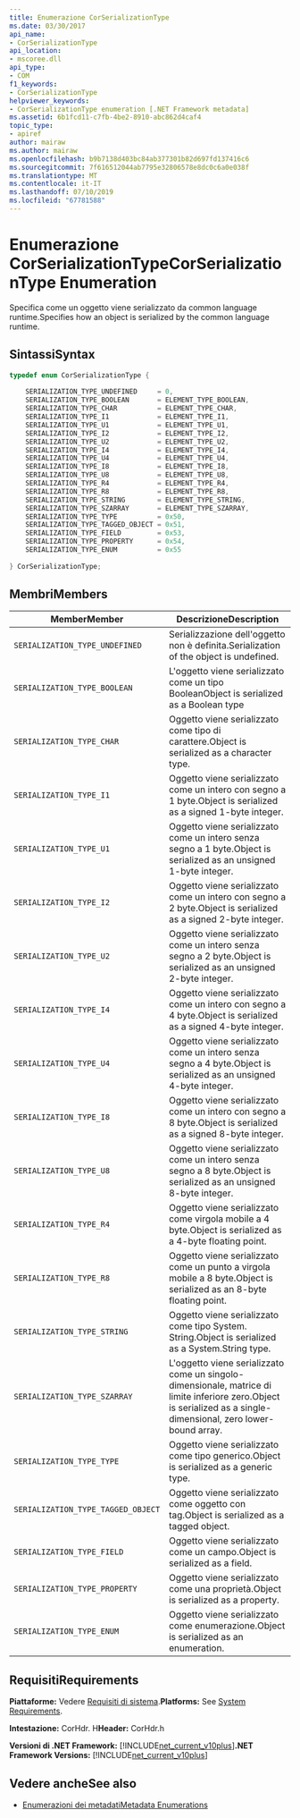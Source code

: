```yaml
---
title: Enumerazione CorSerializationType
ms.date: 03/30/2017
api_name:
- CorSerializationType
api_location:
- mscoree.dll
api_type:
- COM
f1_keywords:
- CorSerializationType
helpviewer_keywords:
- CorSerializationType enumeration [.NET Framework metadata]
ms.assetid: 6b1fcd11-c7fb-4be2-8910-abc862d4caf4
topic_type:
- apiref
author: mairaw
ms.author: mairaw
ms.openlocfilehash: b9b7138d403bc84ab377301b82d697fd137416c6
ms.sourcegitcommit: 7f616512044ab7795e32806578e8dc0c6a0e038f
ms.translationtype: MT
ms.contentlocale: it-IT
ms.lasthandoff: 07/10/2019
ms.locfileid: "67781588"
---
```

# <a name="corserializationtype-enumeration"></a><span data-ttu-id="b8ef6-102">Enumerazione CorSerializationType</span><span class="sxs-lookup"><span data-stu-id="b8ef6-102">CorSerializationType Enumeration</span></span>
<span data-ttu-id="b8ef6-103">Specifica come un oggetto viene serializzato da common language runtime.</span><span class="sxs-lookup"><span data-stu-id="b8ef6-103">Specifies how an object is serialized by the common language runtime.</span></span>  
  
## <a name="syntax"></a><span data-ttu-id="b8ef6-104">Sintassi</span><span class="sxs-lookup"><span data-stu-id="b8ef6-104">Syntax</span></span>  
  
```cpp  
typedef enum CorSerializationType {  
  
    SERIALIZATION_TYPE_UNDEFINED     = 0,  
    SERIALIZATION_TYPE_BOOLEAN       = ELEMENT_TYPE_BOOLEAN,  
    SERIALIZATION_TYPE_CHAR          = ELEMENT_TYPE_CHAR,  
    SERIALIZATION_TYPE_I1            = ELEMENT_TYPE_I1,  
    SERIALIZATION_TYPE_U1            = ELEMENT_TYPE_U1,  
    SERIALIZATION_TYPE_I2            = ELEMENT_TYPE_I2,  
    SERIALIZATION_TYPE_U2            = ELEMENT_TYPE_U2,  
    SERIALIZATION_TYPE_I4            = ELEMENT_TYPE_I4,  
    SERIALIZATION_TYPE_U4            = ELEMENT_TYPE_U4,  
    SERIALIZATION_TYPE_I8            = ELEMENT_TYPE_I8,  
    SERIALIZATION_TYPE_U8            = ELEMENT_TYPE_U8,  
    SERIALIZATION_TYPE_R4            = ELEMENT_TYPE_R4,  
    SERIALIZATION_TYPE_R8            = ELEMENT_TYPE_R8,  
    SERIALIZATION_TYPE_STRING        = ELEMENT_TYPE_STRING,  
    SERIALIZATION_TYPE_SZARRAY       = ELEMENT_TYPE_SZARRAY,  
    SERIALIZATION_TYPE_TYPE          = 0x50,  
    SERIALIZATION_TYPE_TAGGED_OBJECT = 0x51,  
    SERIALIZATION_TYPE_FIELD         = 0x53,  
    SERIALIZATION_TYPE_PROPERTY      = 0x54,  
    SERIALIZATION_TYPE_ENUM          = 0x55  
  
} CorSerializationType;  
```  
  
## <a name="members"></a><span data-ttu-id="b8ef6-105">Membri</span><span class="sxs-lookup"><span data-stu-id="b8ef6-105">Members</span></span>  
  
|<span data-ttu-id="b8ef6-106">Member</span><span class="sxs-lookup"><span data-stu-id="b8ef6-106">Member</span></span>|<span data-ttu-id="b8ef6-107">Descrizione</span><span class="sxs-lookup"><span data-stu-id="b8ef6-107">Description</span></span>|  
|------------|-----------------|  
|`SERIALIZATION_TYPE_UNDEFINED`|<span data-ttu-id="b8ef6-108">Serializzazione dell'oggetto non è definita.</span><span class="sxs-lookup"><span data-stu-id="b8ef6-108">Serialization of the object is undefined.</span></span>|  
|`SERIALIZATION_TYPE_BOOLEAN`|<span data-ttu-id="b8ef6-109">L'oggetto viene serializzato come un tipo Boolean</span><span class="sxs-lookup"><span data-stu-id="b8ef6-109">Object is serialized as a Boolean type</span></span>|  
|`SERIALIZATION_TYPE_CHAR`|<span data-ttu-id="b8ef6-110">Oggetto viene serializzato come tipo di carattere.</span><span class="sxs-lookup"><span data-stu-id="b8ef6-110">Object is serialized as a character type.</span></span>|  
|`SERIALIZATION_TYPE_I1`|<span data-ttu-id="b8ef6-111">Oggetto viene serializzato come un intero con segno a 1 byte.</span><span class="sxs-lookup"><span data-stu-id="b8ef6-111">Object is serialized as a signed 1-byte integer.</span></span>|  
|`SERIALIZATION_TYPE_U1`|<span data-ttu-id="b8ef6-112">Oggetto viene serializzato come un intero senza segno a 1 byte.</span><span class="sxs-lookup"><span data-stu-id="b8ef6-112">Object is serialized as an unsigned 1-byte integer.</span></span>|  
|`SERIALIZATION_TYPE_I2`|<span data-ttu-id="b8ef6-113">Oggetto viene serializzato come un intero con segno a 2 byte.</span><span class="sxs-lookup"><span data-stu-id="b8ef6-113">Object is serialized as a signed 2-byte integer.</span></span>|  
|`SERIALIZATION_TYPE_U2`|<span data-ttu-id="b8ef6-114">Oggetto viene serializzato come un intero senza segno a 2 byte.</span><span class="sxs-lookup"><span data-stu-id="b8ef6-114">Object is serialized as an unsigned 2-byte integer.</span></span>|  
|`SERIALIZATION_TYPE_I4`|<span data-ttu-id="b8ef6-115">Oggetto viene serializzato come un intero con segno a 4 byte.</span><span class="sxs-lookup"><span data-stu-id="b8ef6-115">Object is serialized as a signed 4-byte integer.</span></span>|  
|`SERIALIZATION_TYPE_U4`|<span data-ttu-id="b8ef6-116">Oggetto viene serializzato come un intero senza segno a 4 byte.</span><span class="sxs-lookup"><span data-stu-id="b8ef6-116">Object is serialized as an unsigned 4-byte integer.</span></span>|  
|`SERIALIZATION_TYPE_I8`|<span data-ttu-id="b8ef6-117">Oggetto viene serializzato come un intero con segno a 8 byte.</span><span class="sxs-lookup"><span data-stu-id="b8ef6-117">Object is serialized as a signed 8-byte integer.</span></span>|  
|`SERIALIZATION_TYPE_U8`|<span data-ttu-id="b8ef6-118">Oggetto viene serializzato come un intero senza segno a 8 byte.</span><span class="sxs-lookup"><span data-stu-id="b8ef6-118">Object is serialized as an unsigned 8-byte integer.</span></span>|  
|`SERIALIZATION_TYPE_R4`|<span data-ttu-id="b8ef6-119">Oggetto viene serializzato come virgola mobile a 4 byte.</span><span class="sxs-lookup"><span data-stu-id="b8ef6-119">Object is serialized as a 4-byte floating point.</span></span>|  
|`SERIALIZATION_TYPE_R8`|<span data-ttu-id="b8ef6-120">Oggetto viene serializzato come un punto a virgola mobile a 8 byte.</span><span class="sxs-lookup"><span data-stu-id="b8ef6-120">Object is serialized as an 8-byte floating point.</span></span>|  
|`SERIALIZATION_TYPE_STRING`|<span data-ttu-id="b8ef6-121">Oggetto viene serializzato come tipo System. String.</span><span class="sxs-lookup"><span data-stu-id="b8ef6-121">Object is serialized as a System.String type.</span></span>|  
|`SERIALIZATION_TYPE_SZARRAY`|<span data-ttu-id="b8ef6-122">L'oggetto viene serializzato come un singolo-dimensionale, matrice di limite inferiore zero.</span><span class="sxs-lookup"><span data-stu-id="b8ef6-122">Object is serialized as a single-dimensional, zero lower-bound array.</span></span>|  
|`SERIALIZATION_TYPE_TYPE`|<span data-ttu-id="b8ef6-123">Oggetto viene serializzato come tipo generico.</span><span class="sxs-lookup"><span data-stu-id="b8ef6-123">Object is serialized as a generic type.</span></span>|  
|`SERIALIZATION_TYPE_TAGGED_OBJECT`|<span data-ttu-id="b8ef6-124">Oggetto viene serializzato come oggetto con tag.</span><span class="sxs-lookup"><span data-stu-id="b8ef6-124">Object is serialized as a tagged object.</span></span>|  
|`SERIALIZATION_TYPE_FIELD`|<span data-ttu-id="b8ef6-125">Oggetto viene serializzato come un campo.</span><span class="sxs-lookup"><span data-stu-id="b8ef6-125">Object is serialized as a field.</span></span>|  
|`SERIALIZATION_TYPE_PROPERTY`|<span data-ttu-id="b8ef6-126">Oggetto viene serializzato come una proprietà.</span><span class="sxs-lookup"><span data-stu-id="b8ef6-126">Object is serialized as a property.</span></span>|  
|`SERIALIZATION_TYPE_ENUM`|<span data-ttu-id="b8ef6-127">Oggetto viene serializzato come enumerazione.</span><span class="sxs-lookup"><span data-stu-id="b8ef6-127">Object is serialized as an enumeration.</span></span>|  
  
## <a name="requirements"></a><span data-ttu-id="b8ef6-128">Requisiti</span><span class="sxs-lookup"><span data-stu-id="b8ef6-128">Requirements</span></span>  
 <span data-ttu-id="b8ef6-129">**Piattaforme:** Vedere [Requisiti di sistema](../../../../docs/framework/get-started/system-requirements.md).</span><span class="sxs-lookup"><span data-stu-id="b8ef6-129">**Platforms:** See [System Requirements](../../../../docs/framework/get-started/system-requirements.md).</span></span>  
  
 <span data-ttu-id="b8ef6-130">**Intestazione:** CorHdr. H</span><span class="sxs-lookup"><span data-stu-id="b8ef6-130">**Header:** CorHdr.h</span></span>  
  
 <span data-ttu-id="b8ef6-131">**Versioni di .NET Framework:** [!INCLUDE[net_current_v10plus](../../../../includes/net-current-v10plus-md.md)]</span><span class="sxs-lookup"><span data-stu-id="b8ef6-131">**.NET Framework Versions:** [!INCLUDE[net_current_v10plus](../../../../includes/net-current-v10plus-md.md)]</span></span>  
  
## <a name="see-also"></a><span data-ttu-id="b8ef6-132">Vedere anche</span><span class="sxs-lookup"><span data-stu-id="b8ef6-132">See also</span></span>

- [<span data-ttu-id="b8ef6-133">Enumerazioni dei metadati</span><span class="sxs-lookup"><span data-stu-id="b8ef6-133">Metadata Enumerations</span></span>](../../../../docs/framework/unmanaged-api/metadata/metadata-enumerations.md)
